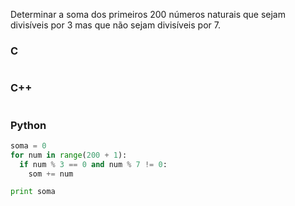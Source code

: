 Determinar a soma dos primeiros 200 números naturais que sejam divisíveis por 3 mas que não sejam divisíveis por 7.  

### C
```

```

### C++
```

```

### Python
```python
soma = 0
for num in range(200 + 1):
  if num % 3 == 0 and num % 7 != 0:
    som += num

print soma

```
